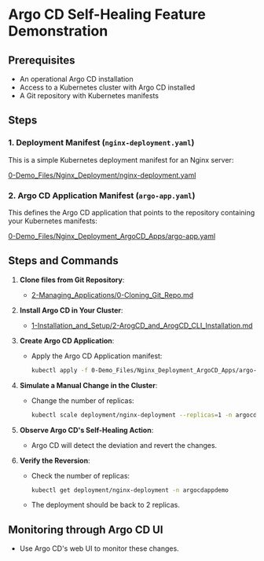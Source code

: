 
# Argo CD Self-Healing Feature Demonstration

## Prerequisites
- An operational Argo CD installation
- Access to a Kubernetes cluster with Argo CD installed
- A Git repository with Kubernetes manifests

## Steps

### 1. Deployment Manifest (`nginx-deployment.yaml`)

This is a simple Kubernetes deployment manifest for an Nginx server:

[0-Demo_Files/Nginx_Deployment/nginx-deployment.yaml](https://github.com/RensVgb/ArgoCD-Complete-Master-Course/blob/main/0-Demo_Files/Nginx_Deployment/nginx-deployment.yaml)

### 2. Argo CD Application Manifest (`argo-app.yaml`)

This defines the Argo CD application that points to the repository containing your Kubernetes manifests:

[0-Demo_Files/Nginx_Deployment_ArgoCD_Apps/argo-app.yaml](https://github.com/RensVgb/ArgoCD-Complete-Master-Course/blob/main/0-Demo_Files/Nginx_Deployment_ArgoCD_Apps/argo-app.yaml)

## Steps and Commands

1. **Clone files from Git Repository**:
   - [2-Managing_Applications/0-Cloning_Git_Repo.md](https://github.com/RensVgb/ArgoCD-Complete-Master-Course/blob/main/2-Managing_Applications/0-Cloning_Git_Repo.md)

2. **Install Argo CD in Your Cluster**:
   - [1-Installation_and_Setup/2-ArogCD_and_ArogCD_CLI_Installation.md](../1-Installation_and_Setup/2-ArogCD_and_ArogCD_CLI_Installation.md)

3. **Create Argo CD Application**:
   - Apply the Argo CD Application manifest:
     ```bash
     kubectl apply -f 0-Demo_Files/Nginx_Deployment_ArgoCD_Apps/argo-app.yaml
     ```

4. **Simulate a Manual Change in the Cluster**:
   - Change the number of replicas:
     ```bash
     kubectl scale deployment/nginx-deployment --replicas=1 -n argocdappdemo
     ```

5. **Observe Argo CD's Self-Healing Action**:
   - Argo CD will detect the deviation and revert the changes.

6. **Verify the Reversion**:
   - Check the number of replicas:
     ```bash
     kubectl get deployment/nginx-deployment -n argocdappdemo
     ```
   - The deployment should be back to 2 replicas.

## Monitoring through Argo CD UI

- Use Argo CD's web UI to monitor these changes.
